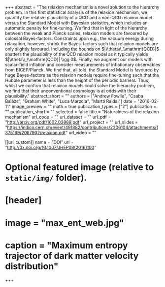 +++
abstract = "The relaxion mechanism is a novel solution to the hierarchy problem. In this first statistical analysis of the relaxion mechanism, we quantify the relative plausibility of a QCD and a non-QCD relaxion model versus the Standard Model with Bayesian statistics, which includes an automatic penalty for fine-tuning. We find that in light of the hierarchy between the weak and Planck scales, relaxion models are favoured by colossal Bayes-factors. Constraints upon e.g., the vacuum energy during relaxation, however, shrink the Bayes-factors such that relaxion models are only slightly favoured. Including the bounds on $|\\theta\\_\\mathrm{QCD}|$ shatters the plausibility of the QCD relaxion model as it typically yields $|\\theta\\_\\mathrm{QCD}| \\gg 0$. Finally, we augment our models with scalar-field inflation and consider measurements of inflationary observables from BICEP/Planck. We find that, all told, the Standard Model is favoured by huge Bayes-factors as the relaxion models require fine-tuning such that the Hubble parameter is less than the height of the periodic barriers. Thus, whilst we confirm that relaxion models could solve the hierarchy problem, we find that their unconventional cosmology is at odds with their plausibility."
abstract_short = ""
authors = ["Andrew Fowlie", "Csaba Balázs", "Graham White", "Luca Marzola", "Martti Raidal"]
date = "2016-02-11"
image_preview = ""
math = true
publication_types = ["2"]
publication = ""
publication_short = ""
selected = false
title = "Naturalness of the relaxion mechanism"
url_code = ""
url_dataset = ""
url_pdf = "http://arxiv.org/pdf/1602.03889.pdf"
url_project = ""
url_slides = "https://indico.cern.ch/event/491882/contributions/2306104/attachments/1375199/2087902/relaxion.pdf"
url_video = ""

[[url_custom]]
name = "DOI"
url = "http://dx.doi.org/10.1007/JHEP08(2016)100"

# Optional featured image (relative to `static/img/` folder).
# [header]
#   image = "max_ent_web.jpg"
#   caption = "Maximum entropy trajector of dark matter velocity distribution"

+++
